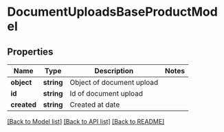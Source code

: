 # DocumentUploadsBaseProductModel

## Properties
Name | Type | Description | Notes
------------ | ------------- | ------------- | -------------
**object** | **string** | Object of document upload | 
**id** | **string** | Id of document upload | 
**created** | **string** | Created at date | 

[[Back to Model list]](../README.md#documentation-for-models) [[Back to API list]](../README.md#documentation-for-api-endpoints) [[Back to README]](../../README.md)


